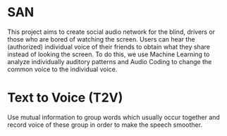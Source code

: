 # SAN
This project aims to create social audio network for the blind, drivers or those who are bored of watching the screen. Users can hear the (authorized) individual voice of their friends to obtain what they share instead of looking the screen. To do this, we use Machine Learning to analyze individually auditory patterns and Audio Coding to change the common voice to the individual voice.

# Text to Voice (T2V)
Use mutual information to group words which usually occur together and record voice of these group in order to make the speech smoother.